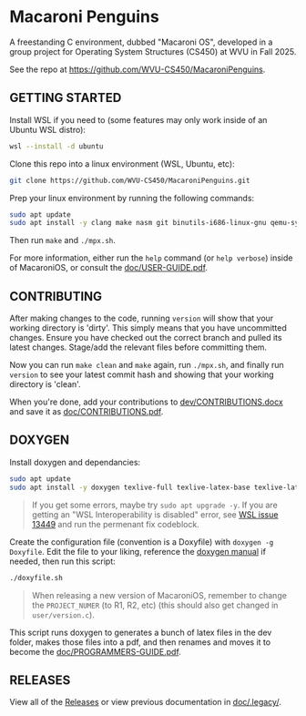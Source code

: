 # Macaroni Penguins

A freestanding C environment, dubbed "Macaroni OS", developed in a group project for Operating System Structures (CS450) at WVU in Fall 2025.

See the repo at https://github.com/WVU-CS450/MacaroniPenguins.


## GETTING STARTED

Install WSL if you need to (some features may only work inside of an Ubuntu WSL distro):
```bash
wsl --install -d ubuntu
```

Clone this repo into a linux environment (WSL, Ubuntu, etc):
```bash
git clone https://github.com/WVU-CS450/MacaroniPenguins.git
```

Prep your linux environment by running the following commands:
```bash
sudo apt update
sudo apt install -y clang make nasm git binutils-i686-linux-gnu qemu-system-x86 gdb
```

Then run `make` and `./mpx.sh`.

For more information, either run the `help` command (or `help verbose`) inside of MacaroniOS, or consult the [doc/USER-GUIDE.pdf](doc/USER-GUIDE.pdf).


## CONTRIBUTING

After making changes to the code, running `version` will show that your working directory is 'dirty'. This simply means that you have uncommitted changes. Ensure you have checked out the correct branch and pulled its latest changes. Stage/add the relevant files before committing them.

Now you can run `make clean` and `make` again, run `./mpx.sh`, and finally run `version` to see your latest commit hash and showing that your working directory is 'clean'.

When you're done, add your contributions to [dev/CONTRIBUTIONS.docx](dev/CONTRIBUTIONS.docx) and save it as [doc/CONTRIBUTIONS.pdf](/doc/CONTRIBUTIONS.pdf).


## DOXYGEN

Install doxygen and dependancies:
```bash
sudo apt update
sudo apt install -y doxygen texlive-full texlive-latex-base texlive-latex-extra wslu
```

> If you get some errors, maybe try `sudo apt upgrade -y`.
> If you are getting an "WSL Interoperability is disabled" error, see [WSL issue 13449](https://github.com/microsoft/WSL/issues/13449) and run the permenant fix codeblock.

Create the configuration file (convention is a Doxyfile) with `doxygen -g Doxyfile`. Edit the file to your liking, reference the [doxygen manual](https://www.doxygen.nl/manual/index.html) if needed, then run this script:
```bash
./doxyfile.sh
```

> When releasing a new version of MacaroniOS, remember to change the `PROJECT_NUMER` (to R1, R2, etc) (this should also get changed in `user/version.c`).

This script runs doxygen to generates a bunch of latex files in the dev folder, makes those files into a pdf, and then renames and moves it to become the [doc/PROGRAMMERS-GUIDE.pdf](doc/PROGRAMMERS-GUIDE.pdf).


## RELEASES

View all of the [Releases](https://github.com/WVU-CS450/MacaroniPenguins/releases/) or view previous documentation in [doc/.legacy/](doc/.legacy/).
